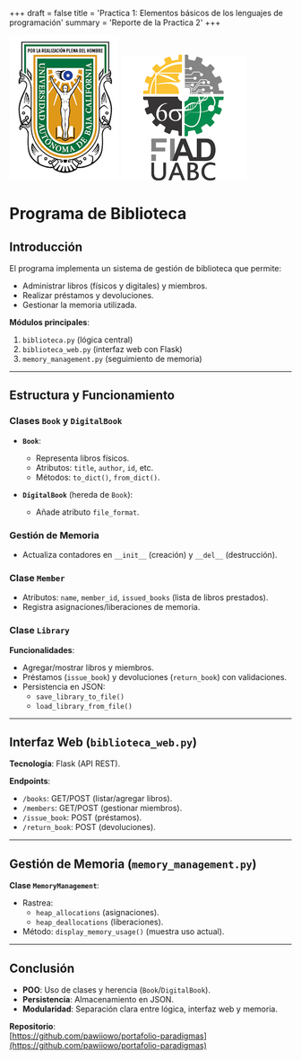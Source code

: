 +++
draft = false
title = 'Practica 1: Elementos básicos de los lenguajes de programación'
summary = 'Reporte de la Practica 2'
+++

![Logo de la escuela](images/logouabc.png)
![Logo de la facultad](images/logofiad.png)

# Programa de Biblioteca

## Introducción  
El programa implementa un sistema de gestión de biblioteca que permite:  
- Administrar libros (físicos y digitales) y miembros.  
- Realizar préstamos y devoluciones.  
- Gestionar la memoria utilizada.  

**Módulos principales**:  
1. `biblioteca.py` (lógica central)  
2. `biblioteca_web.py` (interfaz web con Flask)  
3. `memory_management.py` (seguimiento de memoria)  

---

## Estructura y Funcionamiento  

### Clases `Book` y `DigitalBook`  
- **`Book`**:  
  - Representa libros físicos.  
  - Atributos: `title`, `author`, `id`, etc.  
  - Métodos: `to_dict()`, `from_dict()`.  

- **`DigitalBook`** (hereda de `Book`):  
  - Añade atributo `file_format`.  

### Gestión de Memoria  
- Actualiza contadores en `__init__` (creación) y `__del__` (destrucción).  

### Clase `Member`  
- Atributos: `name`, `member_id`, `issued_books` (lista de libros prestados).  
- Registra asignaciones/liberaciones de memoria.  

### Clase `Library`  
**Funcionalidades**:  
- Agregar/mostrar libros y miembros.  
- Préstamos (`issue_book`) y devoluciones (`return_book`) con validaciones.  
- Persistencia en JSON:  
  - `save_library_to_file()`  
  - `load_library_from_file()`  

---

## Interfaz Web (`biblioteca_web.py`)  
**Tecnología**: Flask (API REST).  

**Endpoints**:  
- `/books`: GET/POST (listar/agregar libros).  
- `/members`: GET/POST (gestionar miembros).  
- `/issue_book`: POST (préstamos).  
- `/return_book`: POST (devoluciones).  

---

## Gestión de Memoria (`memory_management.py`)  
**Clase `MemoryManagement`**:  
- Rastrea:  
  - `heap_allocations` (asignaciones).  
  - `heap_deallocations` (liberaciones).  
- Método: `display_memory_usage()` (muestra uso actual).  

---

## Conclusión  
- **POO**: Uso de clases y herencia (`Book`/`DigitalBook`).  
- **Persistencia**: Almacenamiento en JSON.  
- **Modularidad**: Separación clara entre lógica, interfaz web y memoria.  

**Repositorio**:  
[https://github.com/pawiiowo/portafolio-paradigmas](https://github.com/pawiiowo/portafolio-paradigmas)  